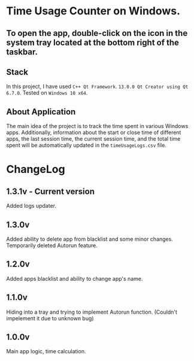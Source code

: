# Time Usage Counter on Windows.

## To open the app, double-click on the icon in the system tray located at the bottom right of the taskbar.

## Stack

In this project, I have used ```C++ Qt Framework```. ```13.0.0 Qt Creator using Qt 6.7.0```.
Tested on ```Windows 10 x64```.

## About Application

The main idea of the project is to track the time spent in various Windows apps. 
Additionally, information about the start or close time of different apps, the last session time, the current session time, 
and the total time spent will be automatically updated in the ```timeUsageLogs.csv``` file.

# ChangeLog

## 1.3.1v - Current version
Added logs updater.

## 1.3.0v
Added ability to delete app from blacklist and some minor changes. Temporarily deleted Autorun feature.

## 1.2.0v
Added apps blacklist and ability to change app's name.

## 1.1.0v
Hiding into a tray and trying to implement Autorun function. (Couldn't impelement it due to unknown bug)

## 1.0.0v
Main app logic, time calculation.
